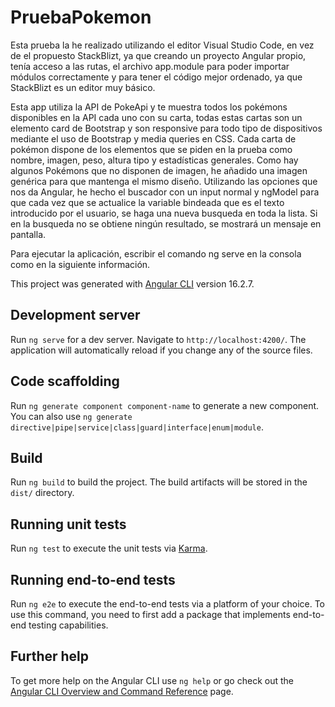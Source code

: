 # PruebaPokemon
Esta prueba la he realizado utilizando el editor Visual Studio Code, en vez de el propuesto StackBlizt, ya que creando un proyecto Angular propio, tenía acceso a las rutas, el archivo app.module para poder importar módulos correctamente y para tener el código mejor ordenado, ya que StackBlizt es un editor muy básico.

Esta app utiliza la API de PokeApi y te muestra todos los pokémons disponibles en la API cada uno con su carta, todas estas cartas son un elemento card de Bootstrap y son responsive para todo tipo de dispositivos mediante el uso de Bootstrap y media queries en CSS. Cada carta de pokémon dispone de los elementos que se piden en la prueba como nombre, imagen, peso, altura tipo y estadísticas generales. Como hay algunos Pokémons que no disponen de imagen, he añadido una imagen genérica para que mantenga el mismo diseño.
Utilizando las opciones que nos da Angular, he hecho el buscador con un input normal y ngModel para que cada vez que se actualice la variable bindeada que es el texto introducido por el usuario, se haga una nueva busqueda en toda la lista. Si en la busqueda no se obtiene ningún resultado, se mostrará un mensaje en pantalla.

Para ejecutar la aplicación, escribir el comando ng serve en la consola como en la siguiente información.


This project was generated with [Angular CLI](https://github.com/angular/angular-cli) version 16.2.7.

## Development server

Run `ng serve` for a dev server. Navigate to `http://localhost:4200/`. The application will automatically reload if you change any of the source files.

## Code scaffolding

Run `ng generate component component-name` to generate a new component. You can also use `ng generate directive|pipe|service|class|guard|interface|enum|module`.

## Build

Run `ng build` to build the project. The build artifacts will be stored in the `dist/` directory.

## Running unit tests

Run `ng test` to execute the unit tests via [Karma](https://karma-runner.github.io).

## Running end-to-end tests

Run `ng e2e` to execute the end-to-end tests via a platform of your choice. To use this command, you need to first add a package that implements end-to-end testing capabilities.

## Further help

To get more help on the Angular CLI use `ng help` or go check out the [Angular CLI Overview and Command Reference](https://angular.io/cli) page.

